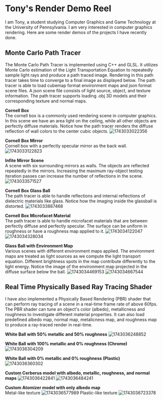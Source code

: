 # Tony's Render Demo Reel

I am Tony, a student studying Computer Graphics and Game Technology at the University of Pennsylvania. I am very interested in computer graphics rendering. Here are some render demos of the projects I have recently done.

Monte Carlo Path Tracer
-----

The Monte Carlo Path Tracer is implemented using C++ and GLSL. It utilizes Monte Carlo estimation of the Light Transportation Equation to repeatedly sample light rays and produce a path traced image. Rendering in this path tracer takes time to converge to a final image as displayed below. The path tracer is able to load cubemap format environment maps and json format scene files. A json scene file consists of light source, object, and texture information. The path tracer supports loading .obj 3D models and their corresponding texture and normal maps.

**Cornell Box** <br>
The cornell box is a commonly used rendering scene in computer graphics. In this scene we have an area light on the ceiling, while all other objects are perfectly diffuse materials. Notice how the path tracer renders the diffuse reflection of wall colors to the center cubic objects.
![1743033022356](image/README/1743033022356.png)

**Cornell Box Mirror** <br>
Cornell box with a perfectly specular mirror as the back wall.
![1743033122823](image/README/1743033122823.png)

**Infite Mirror Scene** <br>
A scene with six surrounding mirrors as walls. The objects are reflected repeatedly in the mirrors. Increasing the maximum ray-object testing iteration passes can increase the number of reflections in the scene.
![1743033571527](image/README/1743033571527.png)

**Cornell Box Glass Ball** <br>
The path tracer is able to handle reflections and internal reflections of dielectric materials like glass. Notice how the imaging inside the glassball is distorted.
![1743033887468](image/README/1743033887468.png)

**Cornell Box Microfacet Material** <br>
The path tracer is able to handle microfacet materials that are between perfectly diffuse and perfectly specular. The surface can be uniform in roughness or have a roughness map applied to it.
![1743034122047](image/README/1743034122047.png)
![1743034328034](image/README/1743034328034.png)

**Glass Ball with Environment Map** <br>
Various scenes with different environment maps applied. The environment maps are treated as light sources as we compute the light transport equation. Different brightness spots in the map contribute differently to the light energy. Notice the image of the environment map projected in the diffuse surface below the ball.
![1743034469153](image/README/1743034469153.png)
![1743034667544](image/README/1743034667544.png)

Real Time Physically Based Ray Tracing Shader
---

I have also implemented a Physically Based Rendering (PBR) shader that can perform ray tracing of a scene in a real-time frame rate of above 60fps. The PBR shader can tune an object's color (albedo), metallicness and roughness to investigate different material properties. It can also load predefined albedo map, normal map, metalicness map, and roughness map to produce a ray-traced render in real-time.

**White Ball with 50\% metallic and 50\% roughness**
![1743036248852](image/README/1743036248852.png)

**White Ball with 100\% metallic and 0\% roughness (Chrome)**
![1743036304209](image/README/1743036304209.png)

**White Ball with 0\% metallic and 0\% roughness (Plastic)**
![1743036360302](image/README/1743036360302.png)

**Custom Cerberus model with albedo, metallic, roughness, and normal maps**
![1743036422841](image/README/1743036422841.png)
![1743036484241](image/README/1743036484241.png)

**Custom Atomizer model with only albedo map**<br>
Metal-like texture
![1743036577989](image/README/1743036577989.png)
Plastic-like texture
![1743036723378](image/README/1743036723378.png)

